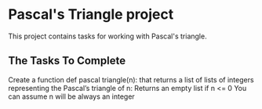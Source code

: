 # Pascal's Triangle project

This project contains tasks for working with Pascal's triangle.

## The Tasks To Complete

Create a function def pascal triangle(n): that returns a list of lists of integers representing the Pascal’s triangle of n:
Returns an empty list if n <= 0
You can assume n will be always an integer

